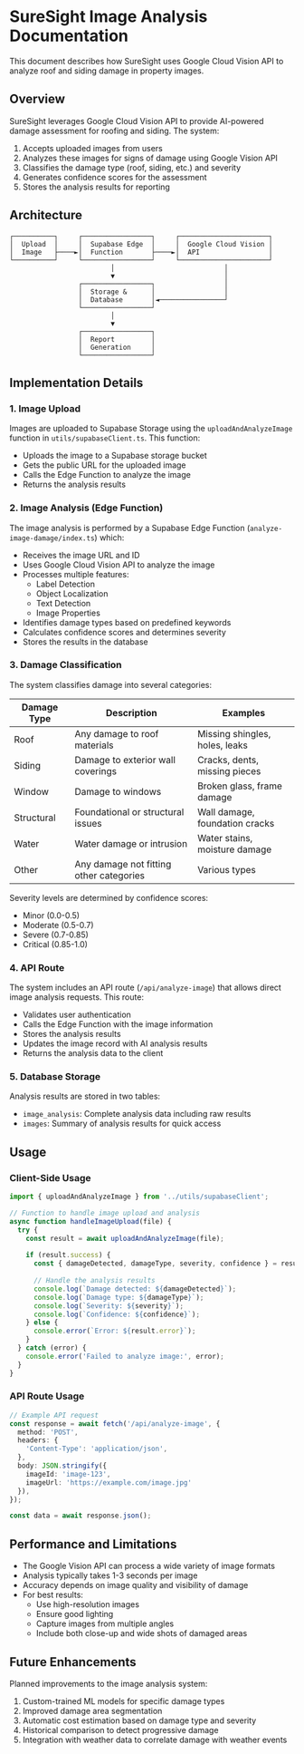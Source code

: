 # SureSight Image Analysis Documentation

This document describes how SureSight uses Google Cloud Vision API to analyze roof and siding damage in property images.

## Overview

SureSight leverages Google Cloud Vision API to provide AI-powered damage assessment for roofing and siding. The system:

1. Accepts uploaded images from users
2. Analyzes these images for signs of damage using Google Vision API
3. Classifies the damage type (roof, siding, etc.) and severity
4. Generates confidence scores for the assessment
5. Stores the analysis results for reporting

## Architecture

```
┌──────────┐     ┌─────────────────┐     ┌──────────────────────┐
│  Upload  │     │  Supabase Edge  │     │  Google Cloud Vision │
│  Image   ├────►│  Function       ├────►│  API                 │
└──────────┘     └─────────────────┘     └──────────────────────┘
                         │                           │
                         ▼                           │
                 ┌─────────────────┐                 │
                 │  Storage &      │                 │
                 │  Database       │◄────────────────┘
                 └─────────────────┘
                         │
                         ▼
                 ┌─────────────────┐
                 │  Report         │
                 │  Generation     │
                 └─────────────────┘
```

## Implementation Details

### 1. Image Upload

Images are uploaded to Supabase Storage using the `uploadAndAnalyzeImage` function in `utils/supabaseClient.ts`. This function:

- Uploads the image to a Supabase storage bucket
- Gets the public URL for the uploaded image
- Calls the Edge Function to analyze the image
- Returns the analysis results

### 2. Image Analysis (Edge Function)

The image analysis is performed by a Supabase Edge Function (`analyze-image-damage/index.ts`) which:

- Receives the image URL and ID
- Uses Google Cloud Vision API to analyze the image
- Processes multiple features:
  - Label Detection
  - Object Localization
  - Text Detection
  - Image Properties
- Identifies damage types based on predefined keywords
- Calculates confidence scores and determines severity
- Stores the results in the database

### 3. Damage Classification

The system classifies damage into several categories:

| Damage Type | Description                           | Examples                                      |
|-------------|---------------------------------------|-----------------------------------------------|
| Roof        | Any damage to roof materials          | Missing shingles, holes, leaks                |
| Siding      | Damage to exterior wall coverings     | Cracks, dents, missing pieces                 |
| Window      | Damage to windows                     | Broken glass, frame damage                    |
| Structural  | Foundational or structural issues     | Wall damage, foundation cracks                |
| Water       | Water damage or intrusion             | Water stains, moisture damage                 |
| Other       | Any damage not fitting other categories | Various types                               |

Severity levels are determined by confidence scores:
- Minor (0.0-0.5)
- Moderate (0.5-0.7)
- Severe (0.7-0.85)
- Critical (0.85-1.0)

### 4. API Route

The system includes an API route (`/api/analyze-image`) that allows direct image analysis requests. This route:

- Validates user authentication
- Calls the Edge Function with the image information
- Stores the analysis results
- Updates the image record with AI analysis results
- Returns the analysis data to the client

### 5. Database Storage

Analysis results are stored in two tables:
- `image_analysis`: Complete analysis data including raw results
- `images`: Summary of analysis results for quick access

## Usage

### Client-Side Usage

```typescript
import { uploadAndAnalyzeImage } from '../utils/supabaseClient';

// Function to handle image upload and analysis
async function handleImageUpload(file) {
  try {
    const result = await uploadAndAnalyzeImage(file);
    
    if (result.success) {
      const { damageDetected, damageType, severity, confidence } = result.data.damageAnalysis;
      
      // Handle the analysis results
      console.log(`Damage detected: ${damageDetected}`);
      console.log(`Damage type: ${damageType}`);
      console.log(`Severity: ${severity}`);
      console.log(`Confidence: ${confidence}`);
    } else {
      console.error(`Error: ${result.error}`);
    }
  } catch (error) {
    console.error('Failed to analyze image:', error);
  }
}
```

### API Route Usage

```typescript
// Example API request
const response = await fetch('/api/analyze-image', {
  method: 'POST',
  headers: {
    'Content-Type': 'application/json',
  },
  body: JSON.stringify({
    imageId: 'image-123',
    imageUrl: 'https://example.com/image.jpg'
  }),
});

const data = await response.json();
```

## Performance and Limitations

- The Google Vision API can process a wide variety of image formats
- Analysis typically takes 1-3 seconds per image
- Accuracy depends on image quality and visibility of damage
- For best results:
  - Use high-resolution images
  - Ensure good lighting
  - Capture images from multiple angles
  - Include both close-up and wide shots of damaged areas

## Future Enhancements

Planned improvements to the image analysis system:

1. Custom-trained ML models for specific damage types
2. Improved damage area segmentation
3. Automatic cost estimation based on damage type and severity
4. Historical comparison to detect progressive damage
5. Integration with weather data to correlate damage with weather events